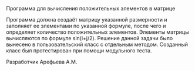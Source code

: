   Программа для вычисления положительных элементов в матрице
  
Программа должна создаёт матрицу указанной размерности и заполняет ее элементами по указанной формуле, после чего и определяет количество положительных элементов.
Элементы матрицы вычисляются по формуле sin⁡(i+j/2).
Решение данной задачи было вынесено в пользовательский класс с отдельным методом.
Созданный класс был протестирован при помощи модульного теста.

Разработчик Арефьева А.М.
